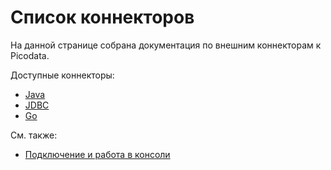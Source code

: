 # Список коннекторов

На данной странице собрана документация по внешним коннекторам к Picodata.

Доступные коннекторы:

- [Java](connectors/java.md)
- [JDBC](connectors/jdbc.md)
- [Go](connectors/go.md)

См. также:

- [Подключение и работа в консоли](../tutorial/connecting.md)
